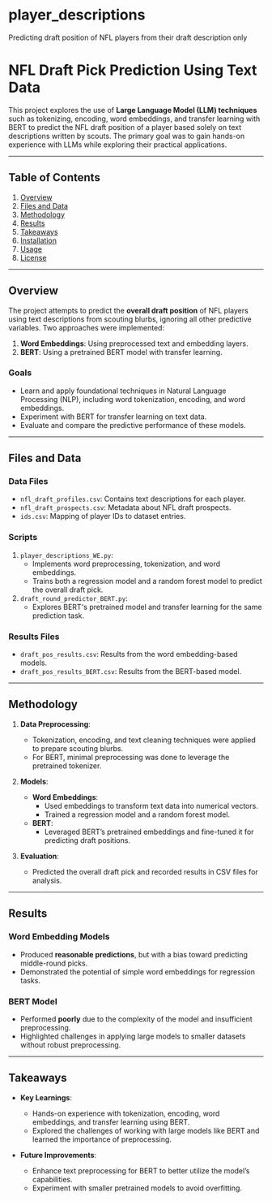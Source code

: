 # player_descriptions
Predicting draft position of NFL players from their draft description only
# NFL Draft Pick Prediction Using Text Data

This project explores the use of **Large Language Model (LLM) techniques** such as tokenizing, encoding, word embeddings, and transfer learning with BERT to predict the NFL draft position of a player based solely on text descriptions written by scouts. The primary goal was to gain hands-on experience with LLMs while exploring their practical applications.

---

## Table of Contents
1. [Overview](#overview)
2. [Files and Data](#files-and-data)
3. [Methodology](#methodology)
4. [Results](#results)
5. [Takeaways](#takeaways)
6. [Installation](#installation)
7. [Usage](#usage)
8. [License](#license)

---

## Overview

The project attempts to predict the **overall draft position** of NFL players using text descriptions from scouting blurbs, ignoring all other predictive variables. Two approaches were implemented:
1. **Word Embeddings**: Using preprocessed text and embedding layers.
2. **BERT**: Using a pretrained BERT model with transfer learning.

### Goals
- Learn and apply foundational techniques in Natural Language Processing (NLP), including word tokenization, encoding, and word embeddings.
- Experiment with BERT for transfer learning on text data.
- Evaluate and compare the predictive performance of these models.

---

## Files and Data

### **Data Files**
- `nfl_draft_profiles.csv`: Contains text descriptions for each player.
- `nfl_draft_prospects.csv`: Metadata about NFL draft prospects.
- `ids.csv`: Mapping of player IDs to dataset entries.

### **Scripts**
1. `player_descriptions_WE.py`:
   - Implements word preprocessing, tokenization, and word embeddings.
   - Trains both a regression model and a random forest model to predict the overall draft pick.
2. `draft_round_predictor_BERT.py`:
   - Explores BERT's pretrained model and transfer learning for the same prediction task.

### **Results Files**
- `draft_pos_results.csv`: Results from the word embedding-based models.
- `draft_pos_results_BERT.csv`: Results from the BERT-based model.

---

## Methodology

1. **Data Preprocessing**:
   - Tokenization, encoding, and text cleaning techniques were applied to prepare scouting blurbs.
   - For BERT, minimal preprocessing was done to leverage the pretrained tokenizer.

2. **Models**:
   - **Word Embeddings**:
     - Used embeddings to transform text data into numerical vectors.
     - Trained a regression model and a random forest model.
   - **BERT**:
     - Leveraged BERT’s pretrained embeddings and fine-tuned it for predicting draft positions.

3. **Evaluation**:
   - Predicted the overall draft pick and recorded results in CSV files for analysis.

---

## Results

### Word Embedding Models
- Produced **reasonable predictions**, but with a bias toward predicting middle-round picks.
- Demonstrated the potential of simple word embeddings for regression tasks.

### BERT Model
- Performed **poorly** due to the complexity of the model and insufficient preprocessing.
- Highlighted challenges in applying large models to smaller datasets without robust preprocessing.

---

## Takeaways

- **Key Learnings**:
  - Hands-on experience with tokenization, encoding, word embeddings, and transfer learning using BERT.
  - Explored the challenges of working with large models like BERT and learned the importance of preprocessing.

- **Future Improvements**:
  - Enhance text preprocessing for BERT to better utilize the model’s capabilities.
  - Experiment with smaller pretrained models to avoid overfitting.

